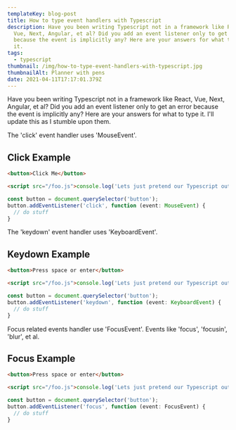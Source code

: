 ```yaml
---
templateKey: blog-post
title: How to type event handlers with Typescript
description: Have you been writing Typescript not in a framework like React,
  Vue, Next, Angular, et al? Did you add an event listener only to get an error
  because the event is implicitly any? Here are your answers for what to type
  it.
tags:
  - typescript
thumbnail: /img/how-to-type-event-handlers-with-typescript.jpg
thumbnailAlt: Planner with pens
date: 2021-04-11T17:17:01.379Z
---
```

Have you been writing Typescript not in a framework like React, Vue, Next, Angular, et al? Did you add an event listener only to get an error because the event is implicitly any? Here are your answers for what to type it. I'll update this as I stumble upon them.

The 'click' event handler uses 'MouseEvent'.

## Click Example

```html
<button>Click Me</button>

<script src="/foo.js">console.log('Lets just pretend our Typescript outputs to this file.')</script>
```

```typescript
const button = document.querySelector('button');
button.addEventListener('click', function (event: MouseEvent) {
  // do stuff
}
```

The 'keydown' event handler uses 'KeyboardEvent'.

## Keydown Example

```html
<button>Press space or enter</button>

<script src="/foo.js">console.log('Lets just pretend our Typescript outputs to this file.')</script>
```

```typescript
const button = document.querySelector('button');
button.addEventListener('keydown', function (event: KeyboardEvent) {
  // do stuff
}
```

Focus related events handler use 'FocusEvent'. Events like 'focus', 'focusin', 'blur', et al.

## Focus Example

```html
<button>Press space or enter</button>

<script src="/foo.js">console.log('Lets just pretend our Typescript outputs to this file.')</script>
```

```typescript
const button = document.querySelector('button');
button.addEventListener('focus', function (event: FocusEvent) {
  // do stuff
}
```